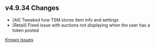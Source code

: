## v4.9.34 Changes

* [All] Tweaked how TSM stores item info and settings
* [Retail] Fixed issue with auctions not displaying when the user has a token posted

[Known Issues](http://support.tradeskillmaster.com/display/KB/TSM4+Currently+Known+Issues)

